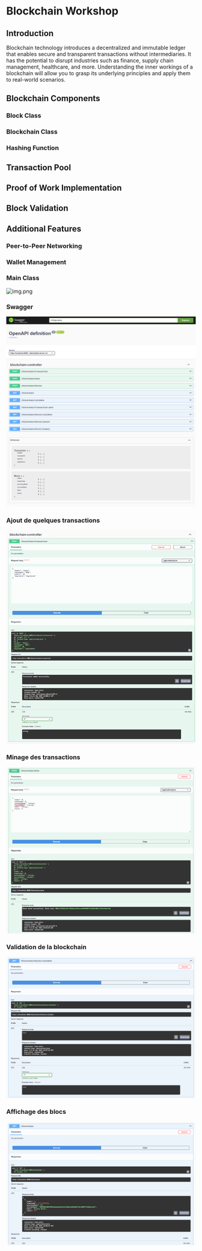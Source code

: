 # Blockchain Workshop

## Introduction
Blockchain technology introduces a decentralized and immutable ledger that enables secure and transparent transactions without intermediaries. It has the potential to disrupt industries such as finance, supply chain management, healthcare, and more. Understanding the inner workings of a blockchain will allow you to grasp its underlying principles and apply them to real-world scenarios.


## Blockchain Components

### Block Class

### Blockchain Class

### Hashing Function

## Transaction Pool

## Proof of Work Implementation

## Block Validation

## Additional Features

### Peer-to-Peer Networking

### Wallet Management


### Main Class

![img.png](img.png)
### Swagger
<img src="screenshots/img_1.png">

### Ajout de quelques transactions
<img src="screenshots/img_2.png">

### Minage des transactions
<img src="screenshots/img_3.png">

### Validation de la blockchain
<img src="screenshots/img_4.png">

### Affichage des blocs
<img src="screenshots/img_5.png">

